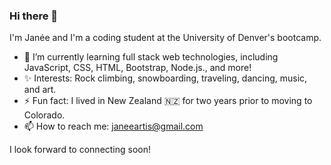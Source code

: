 ### Hi there 👋

I'm Janée and I'm a coding student at the University of Denver's bootcamp. 

- 🌱 I’m currently learning full stack web technologies, including JavaScript, CSS, HTML, Bootstrap, Node.js., and more!
- ✨ Interests: Rock climbing, snowboarding, traveling, dancing, music, and art.
- ⚡ Fun fact: I lived in New Zealand 🇳🇿   for two years prior to moving to Colorado.
- 📫 How to reach me: janeeartis@gmail.com

I look forward to connecting soon! 
